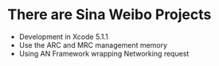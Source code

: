 # There are Sina Weibo Projects
- Development in Xcode 5.1.1
- Use the ARC and MRC management memory
- Using AN Framework wrapping Networking request
